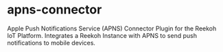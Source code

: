 # apns-connector
Apple Push Notifications Service (APNS) Connector Plugin for the Reekoh IoT Platform. Integrates a Reekoh Instance with APNS to send push notifications to mobile devices.

